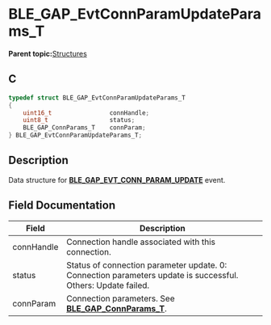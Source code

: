 # BLE\_GAP\_EvtConnParamUpdateParams\_T

**Parent topic:**[Structures](GUID-230368B0-FB2A-4967-A471-691387B35A9E.md)

## C

```c
typedef struct BLE_GAP_EvtConnParamUpdateParams_T
{
    uint16_t                connHandle;
    uint8_t                 status;
    BLE_GAP_ConnParams_T    connParam;
} BLE_GAP_EvtConnParamUpdateParams_T;
```

## Description

Data structure for **[BLE\_GAP\_EVT\_CONN\_PARAM\_UPDATE](GUID-ADCFB5AA-F06E-4ED9-9227-592A5CE40F39.md)** event.

## Field Documentation

|Field|Description|
|-----|-----------|
|connHandle|Connection handle associated with this connection.|
|status|Status of connection parameter update. 0: Connection parameters update is successful. Others: Update failed.|
|connParam|Connection parameters. See **[BLE\_GAP\_ConnParams\_T](GUID-E210D053-5A6C-4E6F-8FAF-807AA8E75B98.md)**.|


